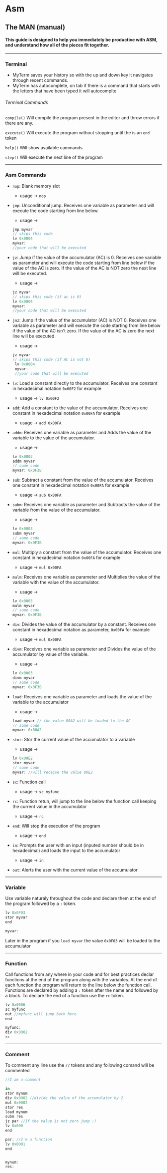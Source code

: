 # Asm

## The MAN (manual)

#### This guide is designed to help you immediately be productive with ASM, and understand how all of the pieces fit together.

---
### Terminal
* MyTerm saves your history so with the up and down key it navigates through recent commands.
* MyTerm has autocomplete, on tab if there is a command that starts with the letters that have been typed it will autocomplte

###### Terminal Commands

`compile()` Will compile the program present in the editor and throw errors if there are any. 

`execute()` Will execute the program without stopping until the is an `end` token

`help()` Will show available cammands

`step()` Will execute the next line of the program

---
### Asm Commands
  * `nop`: Blank memory slot
      * usage → `nop`

  * `jmp`: Unconditional jump. Receives one variable as parameter and will execute the code starting from  line below.
      * usage → 
      ```js
      jmp myvar
      // skips this code
      lv 0x0004
      myvar:
      //your code that will be executed
      ```

  * `jz`: Jump if the value of the accumulator (AC) is 0. Receives one variable as parameter and will execute the code starting from  line below if the value of the AC is zero. If the value of the AC is NOT zero the next line will be executed.
    * usage → 
    ```js
    jz myvar
    // skips this code (if ac is 0)
    lv 0x0004
    myvar:
    //your code that will be executed
    ```

  * `jnz`: Jump if the value of the accumulator (AC) is NOT 0. Receives one variable as parameter and will execute the code starting from  line below if the value of the AC isn't zero. If the value of the AC is zero the next line will be executed.
    * usage → 
    ```js
    jz myvar
    // skips this code (if AC is not 0)
     lv 0x0004
     myvar:
     //your code that will be executed
     ```

  * `lv`: Load a constant directly to the accumulator. Receives one constant in hexadecimal notation `0x00F2` for example
    * usage → `lv 0x00F2`

  * `add`: Add a constant to the value of the accumulator. Receives one constant in hexadecimal notation `0x00FA` for example
    * usage → `add 0x00FA`

  * `addm`: Receives one variable as parameter and Adds the value of the variable to the value of the accumulator. 
    * usage → 
    ```js
    lv 0x0003
    addm myvar
    // some code 
    myvar: 0x0F3B
    ```

  * `sub`: Subtract a constant from the value of the accumulator. Receives one constant in hexadecimal notation `0x00FA` for example
    * usage → `sub 0x00FA`

  * `subm`: Receives one variable as parameter and Subtracts the value of the variable from the value of the accumulator. 
    * usage → 
    ```js
    lv 0x0003
    subm myvar
    // some code 
    myvar: 0x0F3B
    ```

  * `mul`: Multiply a constant from the value of the accumulator. Receives one constant in hexadecimal notation `0x00FA` for example
    * usage → `mul 0x00FA`

  * `mulm`: Receives one variable as parameter and Multiplies the value of the variable with the value of the accumulator. 
    * usage → 
    ```js
    lv 0x0003
    mulm myvar
    // some code 
    myvar: 0x0F3B
    ```

  * `div`: Divides the value of the accumulator by a constant. Receives one constant in hexadecimal notation as parameter, `0x00FA` for example
    * usage → `mul 0x00FA`

  * `divm`: Receives one variable as parameter and Divides the value of the accumulator by value of the variable. 
    * usage → 
    ```js
    lv 0x0003
    divm myvar
    // some code 
    myvar: 0x0F3B
    ```

  * `load`: Receives one variable as parameter and loads the value of the variable to the accumulator
    * usage → 
    ```js
    load myvar // the value 00A2 will be loaded to the AC
    // some code
    myvar: 0x00A2
    ```

  * `stor`: Stor the current value of the accumulator to a variable
    * usage → 
    ```js
    lv 0x00E2
    stor myvar
    // some code
    myvar: //will receive the value 00E2
    ```
  * `sc`: Function call
      * usage → `sc myfunc`

  * `rc`: Function retun, will jump to the line below the function call keeping the current value in the accumulator
      * usage → `rc`

  * `end`: Will stop the execution of the program
    * usage → `end`

  * `in`: Prompts the user with an input (inputed number should be in hexadecimal) and loads the input to the accumulator
      * usage → `in`

  * `out`: Alerts the user with the current value of the accumulator 


---
### Variable
Use variable naturaly throughout the code and declare them at the end of the program followed by a `:` token.

```js
lv 0x0F03
stor myvar
end

myvar:
```
Later in the program if you `load myvar` the value `0x0F03` will be loaded to the accumulator

---
### Function
Call functions from any where in your code and for best practices declar functions at the end of the program along with the variables. At the end of each function the program will return to the line below the function call. Functions are declared by adding a `:` token after the name and followed by a block. To declare the end of a function use the `rc` token.

```js
lv 0x0006
sc myfunc
out //myfunc will jump back here
end

myfunc:
div 0x0002
rc
```

---
### Comment
To comment any line use the `//` tokens and any following comand will be commented
```js
//I am a comment

in
stor mynum
div 0x0002 //divide the value of the accumulator by 2
mul 0x0002
stor res
load mynum
subm res
jz par //If the value is not zero jump :)
lv 0x000
end

par: //I'm a function
lv 0x0001
end


mynum:
res:
```
